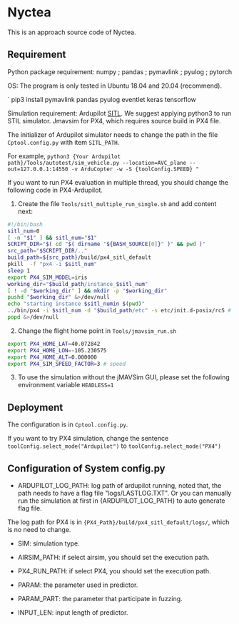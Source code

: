 # Nyctea
This is an approach source code of Nyctea.

## Requirement
Python package requirement: numpy ; pandas ; pymavlink ; pyulog ; pytorch

OS: The program is only tested in Ubuntu 18.04 and 20.04 (recommend).

`
pip3 install pymavlink pandas pyulog eventlet keras tensorflow


Simulation requirement: Ardupilot [SITL](https://github.com/ArduPilot/ardupilot). We suggest applying python3 to run STIL simulator.
Jmavsim for PX4, which requires source build in PX4 file.

The initializer of Ardupilot simulator needs to change the path in the file `Cptool.config.py` with item
`SITL_PATH`.

For example,
`
python3 {Your Ardupilot path}/Tools/autotest/sim_vehicle.py --location=AVC_plane --out=127.0.0.1:14550 -v ArduCopter -w -S {toolConfig.SPEED} "
`

If you want to run PX4 evaluation in multiple thread, you should change the following code in PX4-Ardupilot.

1. Create the file `Tools/sitl_multiple_run_single.sh` and add content next:

```bash
#!/bin/bash
sitl_num=0
[ -n "$1" ] && sitl_num="$1"
SCRIPT_DIR="$( cd "$( dirname "${BASH_SOURCE[0]}" )" && pwd )"
src_path="$SCRIPT_DIR/.."
build_path=${src_path}/build/px4_sitl_default
pkill  -f "px4 -i $sitl_num"
sleep 1
export PX4_SIM_MODEL=iris
working_dir="$build_path/instance_$sitl_num"
[ ! -d "$working_dir" ] && mkdir -p "$working_dir"
pushd "$working_dir" &>/dev/null
echo "starting instance $sitl_numin $(pwd)"
../bin/px4 -i $sitl_num -d "$build_path/etc" -s etc/init.d-posix/rcS # >out.log 2>err.log &
popd &>/dev/null
```
2. Change the flight home point in `Tools/jmavsim_run.sh`

```bash
export PX4_HOME_LAT=40.072842
export PX4_HOME_LON=-105.230575
export PX4_HOME_ALT=0.000000
export PX4_SIM_SPEED_FACTOR=3 # speed
```

3. To use the simulation without the jMAVSim GUI, please set the following environment variable `HEADLESS=1`

## Deployment
The configuration is in `Cptool.config.py`.

If you want to try PX4 simulation, change the sentence `toolConfig.select_mode("Ardupilot")` to `toolConfig.select_mode("PX4")`

## Configuration of System config.py
* ARDUPILOT_LOG_PATH: log path of ardupilot running, noted that, the path needs to have a flag file "logs/LASTLOG.TXT".
Or you can manually run the simulation at first in {ARDUPILOT_LOG_PATH} to auto generate flag file. 

The log path for PX4 is in `{PX4_Path}/build/px4_sitl_default/logs/`, which is no need to change.

* SIM: simulation type.

* AIRSIM_PATH: if select airsim, you should set the execution path.

* PX4_RUN_PATH: if select PX4, you should set the execution path.

* PARAM: the parameter used in predictor.

* PARAM_PART: the parameter that participate in fuzzing.

* INPUT_LEN: input length of predictor.


[//]: # (## Description)

[//]: # ()
[//]: # (`0.collect.py` start simulation to collect flight logs.)

[//]: # ()
[//]: # (`1.trans_bin2csv.py` transform the bin file to csv.)

[//]: # ()
[//]: # (`2.extract_feature.py` extract feature from csv.)

[//]: # ()
[//]: # (`2.raw_split.py` split the test feature for further searcher.)

[//]: # ()
[//]: # (`2.feature_split.py` split the csv data for train and test.)

[//]: # ()
[//]: # (`2.train_lstm.py` train a model predictor.)

[//]: # ()
[//]: # (`3.lgfuzzer.py` start the fuzzing test.)

[//]: # ()
[//]: # (`4.pre_validate.py` select candidates.)

[//]: # ()
[//]: # (`4.validate.py` validate configurations through simulator.)

[//]: # ()
[//]: # (If you want to validate with multiple simulator, you can use validate.py -- device {xxx} to start multiple SITL)

[//]: # ()
[//]: # (`4.validate_thread.py` validate configurations through multiple simulators, where use --thread {xx} to launch multiple tab validate.py)

[//]: # ()
[//]: # (Noted: For PX4,  `4.validate_px4_thread.py` will call the `4.validate_px4_thread_version.py`.)

[//]: # (If you have no requirement for multiple thread, you should use `4.validate_thread_px4.py`)

[//]: # ()
[//]: # ()
[//]: # (`5.range.py` summary range guideline by validated result.)
